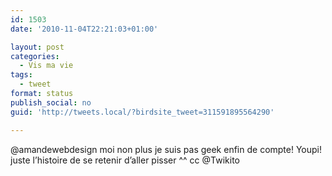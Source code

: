```yaml
---
id: 1503
date: '2010-11-04T22:21:03+01:00'

layout: post
categories:
  - Vis ma vie
tags:
  - tweet
format: status
publish_social: no
guid: 'http://tweets.local/?birdsite_tweet=311591895564290'

---
```


@amandewebdesign moi non plus je suis pas geek enfin de compte! Youpi! juste l’histoire de se retenir d’aller pisser ^^ cc @Twikito